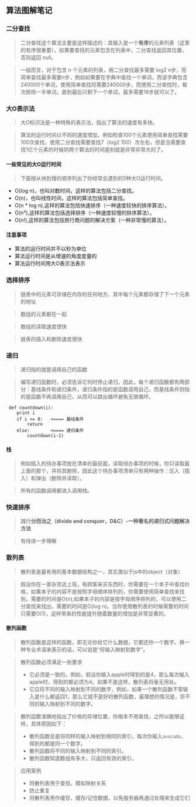## 算法图解笔记

### 二分查找

> 二分查找这个算法主要是这样描述的：其输入是一个**有序**的元素列表（这里的有序很重要），如果要查找的元素包含在列表中，二分查找返回其位置，否则返回 null。

> 一般而言，对于包含 n 个元素的列表，用二分查找最多需要 log2 n步，而简单查找最多需要n步，例如如果要在字典中查找一个单词，而该字典包含240000个单词，使用简单查找将需要240000步，而使用二分查找时，每次排除一半单词，直到最后只剩下一个单词，最多需要18步就可以了。

### 大O表示法

> 大O标识法是一种特殊的表示法，指出了算法的速度有多快。

> 算法的运行时间以不同的速度增加，例如检查100个元素使用简单查找需要100次查找，使用二分查找需要查找7（log2 100）次左右，但是当需要查找1亿个元素的时候则两个算法的时间差别就是非常非常大的了。

#### 一些常见的大O运行时间

> 下面按从快到慢的顺序列出了你经常会遇到的5种大O运行时间。
- O(log n)，也叫对数时间，这样的算法包括二分查找。
- O(n)，也叫线性时间，这样的算法包括简单查找。
- O(n * log n),这样的算法包括快速排序（一种速度较快的排序算法）。
- O(n²),这样的算法包括选择排序（一种速度较慢的排序算法）。
- O(n!),这样的算法包括旅行商问题的解决方案（一种非常慢的算法）。

#### 注意事项

- 算法的运行时间并不以秒为单位
- 算法运行时间是从增速的角度度量的
- 算法运行时间用大O表示法表示

### 选择排序

> 链表中的元素可存储在内存的任何地方，其中每个元素都存储了下一个元素的地址

> 数组的元素都在一起

> 数组的读取速度很快

> 链表的插入和删除速度很快

### 递归

> 递归指的就是调用自己的函数

> 编写递归函数时，必须告诉它何时停止递归，因此，每个递归函数都有两部分：基线条件和递归条件，递归条件指的是函数调用自己，而基线条件则指的是函数不再调用自己，从而可以跳出循环避免无限循环。

```
 def countdown(i):
    print i
    if i <= 0:   <==== 基线条件
        return
    else:        <==== 递归条件
        countdown(i-1)    

```

#### 栈

> 例如插入的待办事项放在清单的最前面，读取待办事项的时候，你只读取最上面的那个，并将其删除，因此这个待办事项清单只有两种操作：压入（插入）和弹出（删除并读取）。

> 所有的函数调用都进入调用栈。

### 快速排序

> 践行**分而治之（divide and conquer，D&C）-一种著名的递归式问题解决方法**

> 有待进一步理解

### 散列表

> 散列表是最有用的基本数据结构之一，其实类似于js中的object（对象）

> 假设你在一家杂货店上班，有顾客来买东西时，你需要在一个本子中查找价格，如果本子的内容不是按照字母顺序排列的，你需要使用简单查找来找到，需要的时间是O(n),如果本子的内容是按字母顺序排列的，可以使用二分查找来找出，需要的时间是O(log n)。当你使用散列表的时候需要的时间只需要O(1)，这样带来的性能提升随着数量的增加是非常显著的。

#### 散列函数

> 散列函数是这样的函数，即无论你给它什么数据，它都还你一个数字。换一种专业术语来表示的话，可以说是“将输入映射到数字”。

> 散列函数必须满足一些要求
> - 它必须是一致的。例如，假设你输入apple时得到的是4，那么每次输入apple时，得到的都必须为4。如果不是这样，散列表将毫无用处。
> - 它应将不同的输入映射到不同的数字，例如，如果一个散列函数不管输入是什么都返回1，那么它就不是好的散列函数，最理想的情况是，将不同的输入映射到不同的数字。

> 散列函数准确地指出了价格的存储位置，你根本不用查找，之所以能够这样，具体原因如下：
> - 散列函数总是将同样的输入映射到相同的索引，每次你输入`avocado`，得到的都是同一个数字。
> - 散列函数将不同的输入映射到不同的索引。
> - 散列函数知道数组有多大，只返回有效的索引。

> 应用案例
> - 将散列表用于查找，模拟映射关系
> - 防止重复
> - 将散列表用作缓存，缓存/记住数据，以免服务器再通过处理来生成它们

